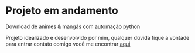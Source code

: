 # Projeto em andamento

Download de animes & mangás com automação python

Projeto idealizado e desenvolvido por mim, qualquer dúvida fique a vontade para entrar contato comigo você me encontrar [aqui](https://linktr.ee/mariodac)
